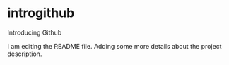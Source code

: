 # introgithub
Introducing Github

I am editing the README file. Adding some more details about the project description.
